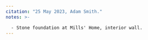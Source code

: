 ```yaml
---
citation: "25 May 2023, Adam Smith."
notes: >-

  - Stone foundation at Mills' Home, interior wall.
---
```



